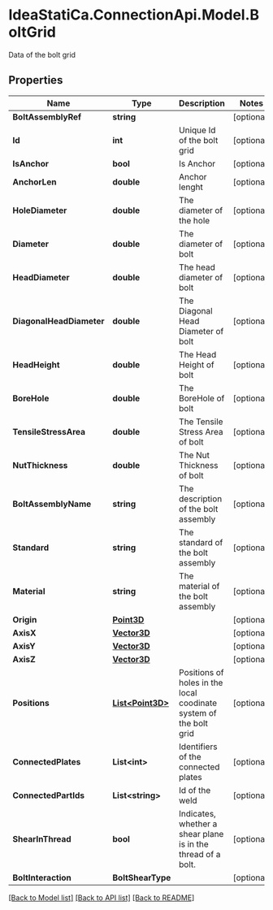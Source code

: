 # IdeaStatiCa.ConnectionApi.Model.BoltGrid
Data of the bolt grid

## Properties

Name | Type | Description | Notes
------------ | ------------- | ------------- | -------------
**BoltAssemblyRef** | **string** |  | [optional] 
**Id** | **int** | Unique Id of the bolt grid | [optional] 
**IsAnchor** | **bool** | Is Anchor | [optional] 
**AnchorLen** | **double** | Anchor lenght | [optional] 
**HoleDiameter** | **double** | The diameter of the hole | [optional] 
**Diameter** | **double** | The diameter of bolt | [optional] 
**HeadDiameter** | **double** | The head diameter of bolt | [optional] 
**DiagonalHeadDiameter** | **double** | The Diagonal Head Diameter of bolt | [optional] 
**HeadHeight** | **double** | The Head Height of bolt | [optional] 
**BoreHole** | **double** | The BoreHole of bolt | [optional] 
**TensileStressArea** | **double** | The Tensile Stress Area of bolt | [optional] 
**NutThickness** | **double** | The Nut Thickness of bolt | [optional] 
**BoltAssemblyName** | **string** | The description of the bolt assembly | [optional] 
**Standard** | **string** | The standard of the bolt assembly | [optional] 
**Material** | **string** | The material of the bolt assembly | [optional] 
**Origin** | [**Point3D**](Point3D.md) |  | [optional] 
**AxisX** | [**Vector3D**](Vector3D.md) |  | [optional] 
**AxisY** | [**Vector3D**](Vector3D.md) |  | [optional] 
**AxisZ** | [**Vector3D**](Vector3D.md) |  | [optional] 
**Positions** | [**List&lt;Point3D&gt;**](Point3D.md) | Positions of holes in the local coodinate system of the bolt grid | [optional] 
**ConnectedPlates** | **List&lt;int&gt;** | Identifiers of the connected plates | [optional] 
**ConnectedPartIds** | **List&lt;string&gt;** | Id of the weld | [optional] 
**ShearInThread** | **bool** | Indicates, whether a shear plane is in the thread of a bolt. | [optional] 
**BoltInteraction** | **BoltShearType** |  | [optional] 

[[Back to Model list]](../README.md#documentation-for-models) [[Back to API list]](../README.md#documentation-for-api-endpoints) [[Back to README]](../README.md)

